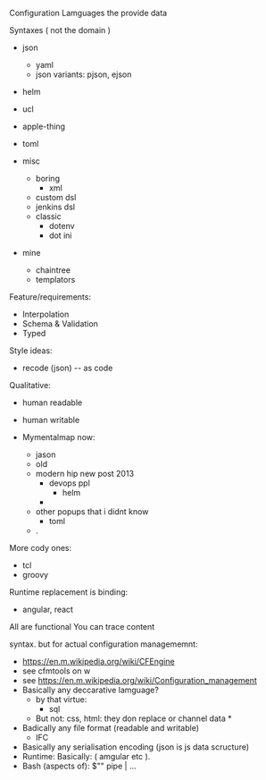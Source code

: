 Configuration Lamguages the provide data

Syntaxes ( not the domain )

* json
    * yaml
    * json variants: pjson, ejson

* helm
* ucl
* apple-thing
* toml
* misc
    * boring
        * xml
    * custom dsl
    * jenkins dsl
    * classic
        * dotenv
        * dot ini
* mine
    * chaintree
    * templators

Feature/requirements:
* Interpolation
* Schema & Validation
* Typed

Style ideas:
* recode (json) -- as code

Qualitative:
* human readable
* human writable

* Mymentalmap now:
    * jason
    * old
    * modern hip new post 2013
        * devops ppl
            * helm
        * 
    * other popups that i didnt know
        * toml
    * .


More cody ones:
* tcl
* groovy

Runtime replacement is binding:
* angular, react

All are functional
You can trace content


syntax. but for actual configuration managememnt:
* https://en.m.wikipedia.org/wiki/CFEngine
* see cfmtools on w
* see https://en.m.wikipedia.org/wiki/Configuration_management
* Basically any deccarative lamguage?
    * by that virtue:
        * sql
    * But not: css, html: they don replace or channel data
        * 
* Badically any file format (readable and writable)
    * IFC
* Basically any serialisation encoding (json is js data scructure)
* Runtime: Basically: ( amgular etc ).
* Bash (aspects of): $"" pipe | ...
